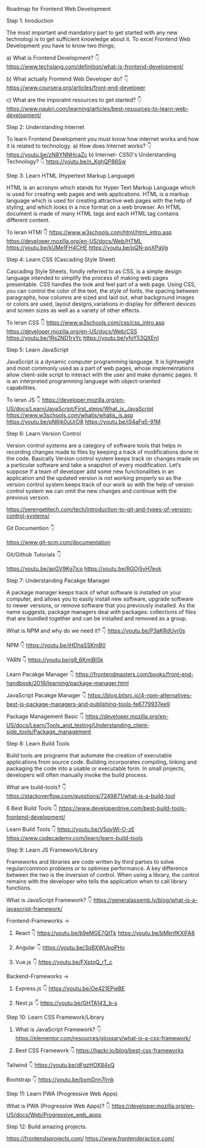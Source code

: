 Roadmap for Frontend Web Development

Step 1: Inroduction

The most important and mandatory part to get started with any new technologi is to get sufficient knowledge about it.
To excel Frontend Web Development you have to know two things;

a) What is Frontend Development? 👇
https://www.techslang.com/definition/what-is-frontend-development/

b) What actually Frontend Web Developer do? 👇
https://www.coursera.org/articles/front-end-developer

c) What are the imporatnt resources to get started? 👇
https://www.naukri.com/learning/articles/best-resources-to-learn-web-development/

Step 2: Understanding Internet

To learn Frontend Development you must know how internet works and how it is related to technology.
a) How does Internet works? 👇
https://youtu.be/zN8YNNHcaZc
b) Internet- CS50's Understanding Technology? 👇
https://youtu.be/n_KghQP86Sw

Step 3: Learn HTML (Hypertext Markup Language)

HTML is an acronym which stands for Hyper Text Markup Language which is used for creating web pages and web applications.
HTML is a markup language which is used for creating attractive web pages with the help of styling, and which looks in a
nice format on a web browser. An HTML document is made of many HTML tags and each HTML tag contains different content.

To leran HTMl 👇
https://www.w3schools.com/html/html_intro.asp
https://developer.mozilla.org/en-US/docs/Web/HTML
https://youtu.be/kUMe1FH4CHE
https://youtu.be/pQN-pnXPaVg

Step 4: Learn CSS (Cascading Style Sheet)

Cascading Style Sheets, fondly referred to as CSS, is a simple design language intended to simplify the process of making web pages presentable.
CSS handles the look and feel part of a web page. Using CSS, you can control the color of the text, the style of fonts, the spacing between
paragraphs, how columns are sized and laid out, what background images or colors are used, layout designs,variations in display for different
devices and screen sizes as well as a variety of other effects.

To leran CSS 👇
https://www.w3schools.com/css/css_intro.asp
https://developer.mozilla.org/en-US/docs/Web/CSS
https://youtu.be/1Rs2ND1ryYc
https://youtu.be/yfoY53QXEnI

Step 5: Learn JavaScript

JavaScript is a dynamic computer programming language. It is lightweight and most commonly used as a part of web pages, whose implementations
allow client-side script to interact with the user and make dynamic pages. It is an interpreted programming language with object-oriented  
capabilities.

To leran JS 👇
https://developer.mozilla.org/en-US/docs/Learn/JavaScript/First_steps/What_is_JavaScript
https://www.w3schools.com/whatis/whatis_js.asp
https://youtu.be/pN6jk0uUrD8
https://youtu.be/jS4aFq5-91M

Step 6: Learn Version Control

Version control systems are a category of software tools that helps in recording changes made to files by keeping a track of modifications done
in the code. Basically Version control system keeps track on changes made on a particular software and take a snapshot of every modification.
Let’s suppose if a team of developer add some new functionalities in an application and the updated version is not working properly so as the
version control system keeps track of our work so with the help of version control system we can omit the new changes and continue with the
previous version.

https://serengetitech.com/tech/introduction-to-git-and-types-of-version-control-systems/

Git Documention 👇

https://www.git-scm.com/documentation

Git/Github Tutorials 👇

https://youtu.be/apGV9Kg7ics
https://youtu.be/RGOj5yH7evk

Step 7: Understanding Pacakge Manager

A package manager keeps track of what software is installed on your computer, and allows you to easily install new software, upgrade software to newer
versions, or remove software that you previously installed. As the name suggests, package managers deal with packages: collections of files that are
bundled together and can be installed and removed as a group.

What is NPM and why do we need it? 👇
https://youtu.be/P3aKRdUyr0s

NPM 👇
https://youtu.be/jHDhaSSKmB0

YARN 👇
https://youtu.be/g9_6KmiBISk

Learn Pacakge Manager 👇
https://frontendmasters.com/books/front-end-handbook/2018/learning/package-manager.html

JavaScript Pacakge Manager 👇
https://blog.bitsrc.io/4-npm-alternatives-best-js-package-managers-and-publishing-tools-fe6779937ee9

Package Management Basic 👇
https://developer.mozilla.org/en-US/docs/Learn/Tools_and_testing/Understanding_client-side_tools/Package_management

Step 8: Learn Build Tools

Build tools are programs that automate the creation of executable applications from source code. Building incorporates
compiling, linking and packaging the code into a usable or executable form. In small projects, developers will often
manually invoke the build process.

What are build-tools? 👇
https://stackoverflow.com/questions/7249871/what-is-a-build-tool

6 Best Build Tools 👇
https://www.developerdrive.com/best-build-tools-frontend-development/

Learn Build Tools 👇
https://youtu.be/V5qvWl-O-zE
https://www.codecademy.com/learn/learn-build-tools

Step 9: Learn JS Framework/Library

Frameworks and libraries are code written by third parties to solve regular/common problems or to optimise performance.
A key difference between the two is the inversion of control. When using a library, the control remains with the developer
who tells the application when to call library functions.

What is JavaScript Framework? 👇
https://generalassemb.ly/blog/what-is-a-javascript-framework/

Frontend-Frameworks ->

1. React 👇
   https://youtu.be/b9eMGE7QtTk
   https://youtu.be/bMknfKXIFA8

2. Angular 👇
   https://youtu.be/3qBXWUpoPHo

3. Vue.js 👇
   https://youtu.be/FXpIoQ_rT_c

Backend-Frameworks ->

1. Express.js 👇
   https://youtu.be/Oe421EPjeBE

2. Next.js 👇
   https://youtu.be/GHTA143_b-s

Step 10: Learn CSS Framework/Library

1. What is JavaScript Framework? 👇
   https://elementor.com/resources/glossary/what-is-a-css-framework/

2. Best CSS Framework 👇
   https://hackr.io/blog/best-css-frameworks

Tailwind 👇
https://youtu.be/dFgzHOX84xQ

Bootstrap 👇
https://youtu.be/bxmDnn7lrnk

Step 11: Learn PWA (Progressive Web Apps)

What is PWA (Progressive Web Apps)? 👇
https://developer.mozilla.org/en-US/docs/Web/Progressive_web_apps

Step 12: Build amazing projects.

https://frontendsprojects.com/
https://www.frontendpractice.com/
